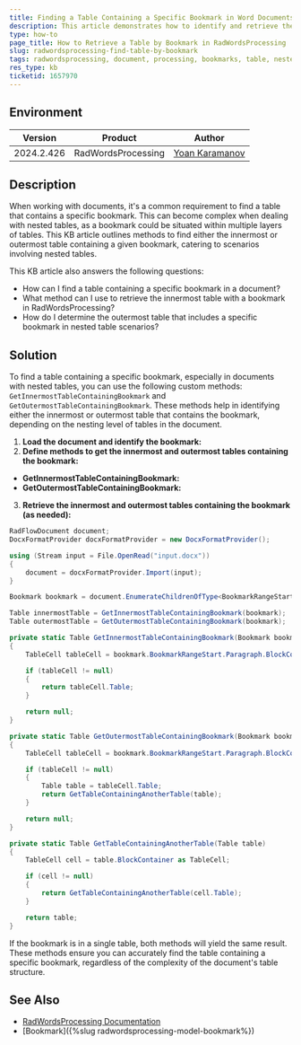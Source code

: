 ```yaml
---
title: Finding a Table Containing a Specific Bookmark in Word Documents
description: This article demonstrates how to identify and retrieve the table that contains a specific bookmark within a document using WordsProcessing.
type: how-to
page_title: How to Retrieve a Table by Bookmark in RadWordsProcessing
slug: radwordsprocessing-find-table-by-bookmark
tags: radwordsprocessing, document, processing, bookmarks, table, nested, tables
res_type: kb
ticketid: 1657970
---
```


## Environment

| Version | Product | Author | 
| --- | --- | ---- | 
| 2024.2.426| RadWordsProcessing |[Yoan Karamanov](https://www.telerik.com/blogs/author/yoan-karamanov)| 

## Description

When working with documents, it's a common requirement to find a table that contains a specific bookmark. This can become complex when dealing with nested tables, as a bookmark could be situated within multiple layers of tables. This KB article outlines methods to find either the innermost or outermost table containing a given bookmark, catering to scenarios involving nested tables.

This KB article also answers the following questions:
- How can I find a table containing a specific bookmark in a document?
- What method can I use to retrieve the innermost table with a bookmark in RadWordsProcessing?
- How do I determine the outermost table that includes a specific bookmark in nested table scenarios?

## Solution

To find a table containing a specific bookmark, especially in documents with nested tables, you can use the following custom methods: `GetInnermostTableContainingBookmark` and `GetOutermostTableContainingBookmark`. These methods help in identifying either the innermost or outermost table that contains the bookmark, depending on the nesting level of tables in the document.

1. **Load the document and identify the bookmark:**
2. **Define methods to get the innermost and outermost tables containing the bookmark:**
- **GetInnermostTableContainingBookmark:**
- **GetOutermostTableContainingBookmark:**
3. **Retrieve the innermost and outermost tables containing the bookmark (as needed):**

```csharp
RadFlowDocument document;
DocxFormatProvider docxFormatProvider = new DocxFormatProvider();

using (Stream input = File.OpenRead("input.docx"))
{
    document = docxFormatProvider.Import(input);
}

Bookmark bookmark = document.EnumerateChildrenOfType<BookmarkRangeStart>().Select(b => b.Bookmark).ToList().First(bm => bm.Name == "BookmarkName");

Table innermostTable = GetInnermostTableContainingBookmark(bookmark);
Table outermostTable = GetOutermostTableContainingBookmark(bookmark);

private static Table GetInnermostTableContainingBookmark(Bookmark bookmark)
{
    TableCell tableCell = bookmark.BookmarkRangeStart.Paragraph.BlockContainer as TableCell;

    if (tableCell != null)
    {
        return tableCell.Table;
    }

    return null;
}

private static Table GetOutermostTableContainingBookmark(Bookmark bookmark)
{
    TableCell tableCell = bookmark.BookmarkRangeStart.Paragraph.BlockContainer as TableCell;

    if (tableCell != null)
    {
        Table table = tableCell.Table;
        return GetTableContainingAnotherTable(table);
    }

    return null;
}

private static Table GetTableContainingAnotherTable(Table table)
{
    TableCell cell = table.BlockContainer as TableCell;

    if (cell != null)
    {
        return GetTableContainingAnotherTable(cell.Table);
    }

    return table;
}
```

If the bookmark is in a single table, both methods will yield the same result. These methods ensure you can accurately find the table containing a specific bookmark, regardless of the complexity of the document's table structure.

## See Also

- [RadWordsProcessing Documentation](https://docs.telerik.com/devtools/document-processing/libraries/radwordsprocessing/overview)
- [Bookmark]({%slug radwordsprocessing-model-bookmark%})
